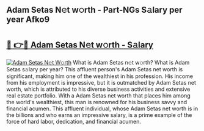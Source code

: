 ## Adam Setas N𝚎t w𝚘rth - Part-NGs S𝚊lary per year Afko9

# <h2><a href="http://gc1edht.nevu.top/?p=Adam+Setas">🔗 👉🔴 Adam Setas N𝚎t w𝚘rth - S𝚊lary</a></h2>

[![Adam Setas N𝚎t W𝚘rth](https://i.imgur.com/Oavwk0R.jpeg)](http://gc1edht.nevu.top/?p=Adam+Setas)
What is Adam Setas n𝚎t w𝚘rth? What is Adam Setas s𝚊lary per year?
This affluent person's Adam Setas net worth is significant, making him one of the wealthiest in his profession. His income from his employment is impressive, but it is outmatched by Adam Setas net worth, which is attributed to his diverse business activities and extensive real estate portfolio. With a Adam Setas net worth that places him among the world's wealthiest, this man is renowned for his business savvy and financial acumen. This affluent individual, whose Adam Setas net worth is in the billions and who earns an impressive salary, is a prime example of the force of hard labor, dedication, and financial acumen.
